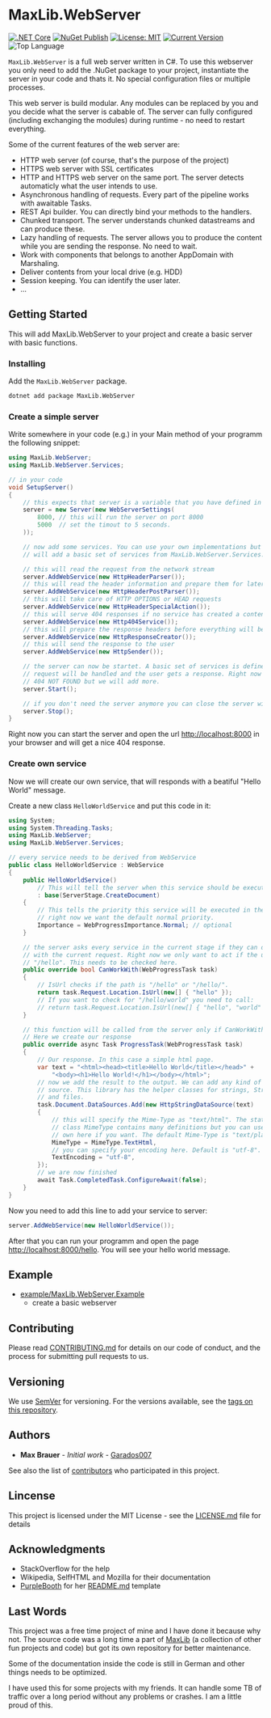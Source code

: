 # MaxLib.WebServer

[![.NET Core](https://github.com/Garados007/MaxLib.WebServer/workflows/.NET%20Core/badge.svg?branch=main)](https://github.com/Garados007/MaxLib.WebServer/actions?query=workflow%3A%22.NET+Core%22) 
[![NuGet Publish](https://github.com/Garados007/MaxLib.WebServer/workflows/NuGet%20Publish/badge.svg)](https://www.nuget.org/packages?q=Garados007+MaxLib.WebServer) 
[![License: MIT](https://img.shields.io/badge/License-MIT-blue.svg)](https://github.com/Garados007/MaxLib.WebServer/blob/master/LICENSE) 
[![Current Version](https://img.shields.io/github/tag/garados007/MaxLib.WebServer.svg?label=release)](https://github.com/Garados007/MaxLib.WebServer/releases) 
![Top Language](https://img.shields.io/github/languages/top/garados007/MaxLib.WebServer.svg)

`MaxLib.WebServer` is a full web server written in C#. To use this webserver you only need to add the .NuGet package to your project, instantiate the server in your code and thats it. No special configuration files or multiple processes.

This web server is build modular. Any modules can be replaced by you and you decide what the server is cabable of. The server can fully configured (including exchanging the modules) during runtime - no need to restart everything.

Some of the current features of the web server are:
- HTTP web server (of course, that's the purpose of the project)
- HTTPS web server with SSL certificates
- HTTP and HTTPS web server on the same port. The server detects automaticly what the user intends to use.
- Asynchronous handling of requests. Every part of the pipeline works with awaitable Tasks.
- REST Api builder. You can directly bind your methods to the handlers.
- Chunked transport. The server understands chunked datastreams and can produce these.
- Lazy handling of requests. The server allows you to produce the content while you are sending the response. No need to wait.
- Work with components that belongs to another AppDomain with Marshaling.
- Deliver contents from your local drive (e.g. HDD)
- Session keeping. You can identify the user later.
- ...

## Getting Started

This will add MaxLib.WebServer to your project and create a basic server with basic functions.

### Installing

Add the `MaxLib.WebServer` package.

```sh
dotnet add package MaxLib.WebServer
```

### Create a simple server

Write somewhere in your code (e.g.) in your Main method of your programm the following snippet:

```csharp
using MaxLib.WebServer;
using MaxLib.WebServer.Services;

// in your code 
void SetupServer()
{
    // this expects that server is a variable that you have defined in your class
    server = new Server(new WebServerSettings(
        8000, // this will run the server on port 8000
        5000  // set the timout to 5 seconds.
    ));

    // now add some services. You can use your own implementations but here we
    // will add a basic set of services from MaxLib.WebServer.Services.

    // this will read the request from the network stream
    server.AddWebService(new HttpHeaderParser());
    // this will read the header information and prepare them for later usage.
    server.AddWebService(new HttpHeaderPostParser());
    // this will take care of HTTP OPTIONS or HEAD requests
    server.AddWebService(new HttpHeaderSpecialAction());
    // this will serve 404 responses if no service has created a content for the request
    server.AddWebService(new Http404Service());
    // this will prepare the response headers before everything will be send to the user
    server.AddWebService(new HttpResponseCreator());
    // this will send the response to the user
    server.AddWebService(new HttpSender());

    // the server can now be startet. A basic set of services is defined so a new
    // request will be handled and the user gets a response. Right now its a 
    // 404 NOT FOUND but we will add more.
    server.Start();

    // if you don't need the server anymore you can close the server with
    server.Stop();
}

```

Right now you can start the server and open the url [http://localhost:8000](http://localhost:8000) in your browser and will get a nice 404 response.

### Create own service

Now we will create our own service, that will responds with a beatiful "Hello World" message.

Create a new class `HelloWorldService` and put this code in it:

```csharp
using System;
using System.Threading.Tasks;
using MaxLib.WebServer;
using MaxLib.WebServer.Services;

// every service needs to be derived from WebService
public class HelloWorldService : WebService
{
    public HelloWorldService()
        // This will tell the server when this service should be executed.
        : base(ServerStage.CreateDocument)
    {
        // This tells the priority this service will be executed in the current stage.
        // right now we want the default normal priority.
        Importance = WebProgressImportance.Normal; // optional
    }

    // the server asks every service in the current stage if they can do something
    // with the current request. Right now we only want to act if the url is
    // "/hello". This needs to be checked here.
    public override bool CanWorkWith(WebProgressTask task)
    {
        // IsUrl checks if the path is "/hello" or "/hello/".
        return task.Request.Location.IsUrl(new[] { "hello" });
        // If you want to check for "/hello/world" you need to call:
        // return task.Request.Location.IsUrl(new[] { "hello", "world" });
    }

    // this function will be called from the server only if CanWorkWith succeeds.
    // Here we create our response
    public override async Task ProgressTask(WebProgressTask task)
    {
        // Our response. In this case a simple html page.
        var text = "<html><head><title>Hello World</title></head>" +
            "<body><h1>Hello World!</h1></body></html>";
        // now we add the result to the output. We can add any kind of data
        // source. This library has the helper classes for strings, Streams
        // and files.
        task.Document.DataSources.Add(new HttpStringDataSource(text)
        {
            // this will specify the Mime-Type as "text/html". The static
            // class MimeType contains many definitions but you can use your
            // own here if you want. The default Mime-Type is "text/plain".
            MimeType = MimeType.TextHtml,
            // you can specify your encoding here. Default is "utf-8".
            TextEncoding = "utf-8",
        });
        // we are now finished
        await Task.CompletedTask.ConfigureAwait(false);
    }
}
```

Now you need to add this line to add your service to server:

```csharp
server.AddWebService(new HelloWorldService());
```

After that you can run your programm and open the page [http://localhost:8000/hello](http://localhost:8000/hello). You will see your hello world message.

## Example

- [example/MaxLib.WebServer.Example](example/MaxLib.WebServer.Example)
	- create a basic webserver

## Contributing

Please read [CONTRIBUTING.md](CONTRIBUTING.md) for details on our code of conduct, and the process for submitting pull requests to us.

## Versioning

We use [SemVer](semver.org) for versioning. For the versions available, see the [tags on this repository](https://github.com/Garados007/MaxLib.WebServer/tags).

## Authors

- **Max Brauer** - *Initial work* - [Garados007](https://github.com/Garados007)

See also the list of [contributors](https://github.com/Garados007/srpc/contributors) who participated in this project.

## Lincense

This project is licensed under the MIT License  - see the [LICENSE.md](LICENSE.md) file for details

## Acknowledgments

- StackOverflow for the help
- Wikipedia, SelfHTML and Mozilla for their documentation
- [PurpleBooth](https://github.com/PurpleBooth) for her [README.md](https://gist.github.com/PurpleBooth/109311bb0361f32d87a2) template

## Last Words

This project was a free time project of mine and I have done it because why not. The source
code was a long time a part of [MaxLib](https://github.com/Garados007/MaxLib) (a collection
of other fun projects and code) but got its own repository for better maintenance.

Some of the documentation inside the code is still in German and other things needs to be
optimized.

I have used this for some projects with my friends. It can handle some TB of traffic over a long period without any problems or crashes. I am a little proud of this.
